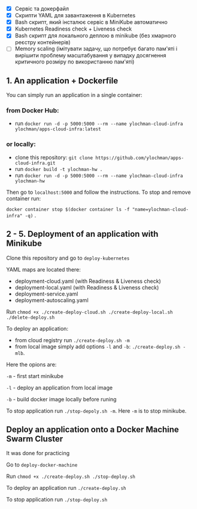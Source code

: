 - [x] Сервіс та докерфайл
- [x] Скрипти YAML для завантаження в Kubernetes
- [x] Bash скрипт, який інсталює сервіс в MiniKube автоматично
- [x] Kubernetes Readiness check + Liveness check
- [x] Bash скрипт для локального деплою в minikube (без хмарного реєстру контейнерів)
- [ ] Memory scaling (імітувати задачу, що потребує багато пам'яті і вирішити проблему масштабування у випадку досягнення критичного розміру по використанню пам'яті)

## 1. An application + Dockerfile
You can simply run an application in a single container:

### from Docker Hub:
- run `docker run -d -p 5000:5000 --rm --name ylochman-cloud-infra ylochman/apps-cloud-infra:latest`

### or locally:
- clone this repository: `git clone https://github.com/ylochman/apps-cloud-infra.git`
- run `docker build -t ylochman-hw .`
- run `docker run -d -p 5000:5000 --rm --name ylochman-cloud-infra ylochman-hw`

Then go to `localhost:5000` and follow the instructions. To stop and remove container run:

`docker container stop $(docker container ls -f "name=ylochman-cloud-infra" -q)` .

## 2 - 5. Deployment of an application with Minikube

Clone this repository and go to `deploy-kubernetes`

YAML maps are located there:
- deployment-cloud.yaml (with Readiness & Liveness check)
- deployment-local.yaml (with Readiness & Liveness check)
- deployment-service.yaml
- deployment-autoscaling.yaml

Run `chmod +x ./create-deploy-cloud.sh ./create-deploy-local.sh ./delete-deploy.sh`

To deploy an application:
- from cloud registry run `./create-deploy.sh -m`
- from local image simply add options `-l` and `-b`:  `./create-deploy.sh -mlb`.

Here the opions are: 

`-m` - first start minikube

`-l` - deploy an application from local image

`-b` - build docker image locally before runing

To stop application run `./stop-depoly.sh -m`. Here `-m` is to stop minikube.

## Deploy an application onto a Docker Machine Swarm Cluster
It was done for practicing

Go to `deploy-docker-machine`

Run `chmod +x ./create-deploy.sh ./stop-deploy.sh`

To deploy an application run `./create-deploy.sh`

To stop application run `./stop-deploy.sh`

<!-- ### trash -->
<!-- `docker run -p 5000:5000 -it --rm --entrypoint=/bin/bash ylochman-hw` -->
